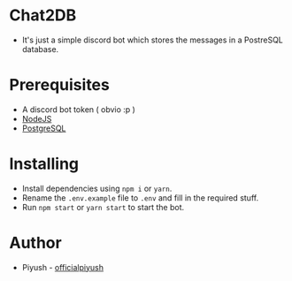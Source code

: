 # Chat2DB

* It's just a simple discord bot which stores the messages in a PostreSQL database.


# Prerequisites

* A discord bot token ( obvio :p )
* [NodeJS](https://nodejs.org/en/)
* [PostgreSQL](https://www.postgresql.org)

# Installing

* Install dependencies using `npm i` or `yarn`.
* Rename the `.env.example` file to `.env` and fill in the required stuff.
* Run `npm start` or `yarn start` to start the bot.


# Author

* Piyush - [officialpiyush](https://github.com/officialpiyush)